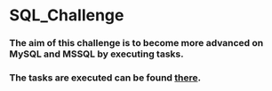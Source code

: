# SQL_Challenge

### The aim of this challenge is to become more advanced on MySQL and MSSQL by executing tasks.


### The tasks are executed can be found [there](https://www.w3resource.com/sql-exercises/challenges-1/index.php).
